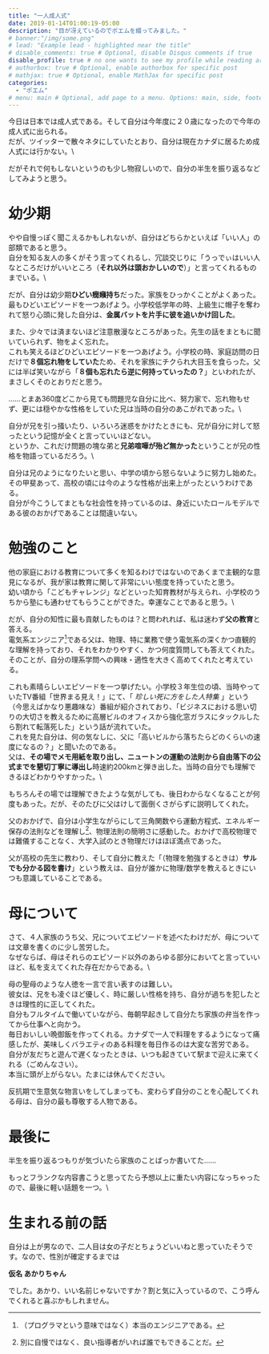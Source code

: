 ```yaml
---
title: "一人成人式"
date: 2019-01-14T01:00:19-05:00
description: "目が冴えているのでポエムを綴ってみました。"
# banner:"/img/some.png"
# lead: "Example lead - highlighted near the title"
# disable_comments: true # Optional, disable Disqus comments if true
disable_profile: true # no one wants to see my profile while reading articles
# authorbox: true # Optional, enable authorbox for specific post
# mathjax: true # Optional, enable MathJax for specific post
categories:
  - "ポエム"
# menu: main # Optional, add page to a menu. Options: main, side, footer
---
```


今日は日本では成人式である。そして自分は今年度に２０歳になったので今年の成人式に出られる。\
だが、ツイッターで散々ネタにしていたとおり、自分は現在カナダに居るため成人式には行かない。\

だがそれで何もしないというのも少し物寂しいので、自分の半生を振り返るなどしてみようと思う。


# 幼少期
やや自慢っぽく聞こえるかもしれないが、自分はどちらかといえば「いい人」の部類であると思う。\
自分を知る友人の多くがそう言ってくれるし、冗談交じりに「うっでぃはいい人なところだけがいいところ（**それ以外は頭おかしいので**）」と言ってくれるものまでいる。\

だが、自分は幼少期**ひどい癇癪持ち**だった。家族をひっかくことがよくあった。\
最もひどいエピソードを一つあげよう。小学校低学年の時、上級生に帽子を奪われて怒り心頭に発した自分は、**金属バットを片手に彼を追いかけ回した**。

また、少々では済まないほど注意散漫なところがあった。先生の話をまともに聞いていられず、物をよく忘れた。\
これも笑えるほどひどいエピソードを一つあげよう。小学校の時、家庭訪問の日だけで**８個忘れ物をしていた**ため、それを家族にチクられ大目玉を食らった。父には半ば笑いながら「**８個も忘れたら逆に何持っていったの？**」といわれたが、まさしくそのとおりだと思う。

……とまあ360度どこから見ても問題児な自分に比べ、努力家で、忘れ物もせず、更には穏やかな性格をしていた兄は当時の自分のあこがれであった。\

自分が兄を引っ掻いたり、いろいろ迷惑をかけたときにも、兄が自分に対して怒ったという記憶が全くと言っていいほどない。\
というか、これだけ問題の塊な弟と**兄弟喧嘩が殆ど無かった**ということが兄の性格を物語っているだろう。\

自分は兄のようになりたいと思い、中学の頃から怒らないように努力し始めた。その甲斐あって、高校の頃には今のような性格が出来上がったというわけである。\
自分が今こうしてまともな社会性を持っているのは、身近にいたロールモデルである彼のおかげであることは間違いない。


# 勉強のこと
他の家庭における教育について多くを知るわけではないのであくまで主観的な意見になるが、我が家は教育に関して非常にいい態度を持っていたと思う。\
幼い頃から「こどもチャレンジ」などといった知育教材が与えられ、小学校のうちから塾にも通わせてもらうことができた。幸運なことであると思う。\

だが、自分の知性に最も貢献したものは？と問われれば、私は迷わず**父の教育**と答える。\
電気系エンジニア[^not-prog]である父は、物理、特に業務で使う電気系の深くかつ直観的な理解を持っており、それをわかりやすく、かつ何度質問しても答えてくれた。\
そのことが、自分の理系学問への興味・適性を大きく高めてくれたと考えている。

これも素晴らしいエピソードを一つ挙げたい。小学校３年生位の頃、当時やっていたTV番組「世界まる見え！」にて、「 *珍しい死に方をした人特集* 」という（今思えばかなり悪趣味な）番組が紹介されており、「ビジネスにおける思い切りの大切さを教えるために高層ビルのオフィスから強化窓ガラスにタックルしたら割れて転落死した」という話が流れていた。\
これを見た自分は、何の気なしに、父に「高いビルから落ちたらどのくらいの速度になるの？」と聞いたのである。\
父は、**その場でメモ用紙を取り出し、ニュートンの運動の法則から自由落下の公式までを懇切丁寧に導出し**時速約200kmと弾き出した。当時の自分でも理解できるほどわかりやすかった。\

もちろんその場では理解できたような気がしても、後日わからなくなることが何度もあった。だが、そのたびに父はけして面倒くさがらずに説明してくれた。

父のおかげで、自分は小学生ながらにして三角関数やら運動方程式、エネルギー保存の法則などを理解し[^not-boasting]、物理法則の簡明さに感動した。おかげで高校物理では難儀することなく、大学入試のとき物理だけはほぼ満点であった。

父が高校の先生に教わり、そして自分に教えた「（物理を勉強するときは）**サルでも分かる図を書け**」という教えは、自分が誰かに物理/数学を教えるときにいつも意識していることである。

[^not-prog]:（プログラマという意味ではなく）本当のエンジニアである。
[^not-boasting]:別に自慢ではなく、良い指導者がいれば誰でもできることだ。

# 母について
さて、４人家族のうち父、兄についてエピソードを述べたわけだが、母については文章を書くのに少し苦労した。\
なぜならば、母はそれらのエピソード以外のあらゆる部分においてと言っていいほど、私を支えてくれた存在だからである。\

母の聖母のような人徳を一言で言い表すのは難しい。\
彼女は、兄をも凌ぐほど優しく、時に厳しい性格を持ち、自分が過ちを犯したときは理性的に正してくれた。\
自分もフルタイムで働いていながら、毎朝早起きして自分たち家族の弁当を作ってから仕事へと向かう。\
毎日おいしい晩御飯を作ってくれる。カナダで一人で料理をするようになって痛感したが、美味しくバラエティのある料理を毎日作るのは大変な苦労である。\
自分が友だちと遊んで遅くなったときは、いつも起きていて駅まで迎えに来てくれる（ごめんなさい）。\
本当に頭が上がらない。たまには休んでください。

反抗期で生意気な物言いをしてしまっても、変わらず自分のことを心配してくれる母は、自分の最も尊敬する人物である。

# 最後に
半生を振り返るつもりが気づいたら家族のことばっか書いてた……

もっとフランクな内容書こうと思ってたら予想以上に重たい内容になっちゃったので、最後に軽い話題を一つ。\

# 生まれる前の話
自分は上が男なので、二人目は女の子だとちょうどいいねと思っていたそうです。なので、性別が確定するまでは

**仮名 あかりちゃん**

でした。あかり、いい名前じゃないですか？割と気に入っているので、こう呼んでくれると喜ぶかもしれません。
